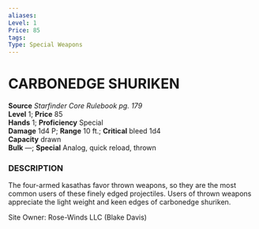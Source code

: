 ```yaml
---
aliases: 
Level: 1
Price: 85
tags: 
Type: Special Weapons
---
```

# CARBONEDGE SHURIKEN

**Source** _Starfinder Core Rulebook pg. 179_  
**Level** 1; **Price** 85  
**Hands** 1; **Proficiency** Special  
**Damage** 1d4 P; **Range** 10 ft.; **Critical** bleed 1d4  
**Capacity** drawn  
**Bulk** —; **Special** Analog, quick reload, thrown

### DESCRIPTION

The four-armed kasathas favor thrown weapons, so they are the most common users of these finely edged projectiles. Users of thrown weapons appreciate the light weight and keen edges of carbonedge shuriken.

Site Owner: Rose-Winds LLC (Blake Davis)